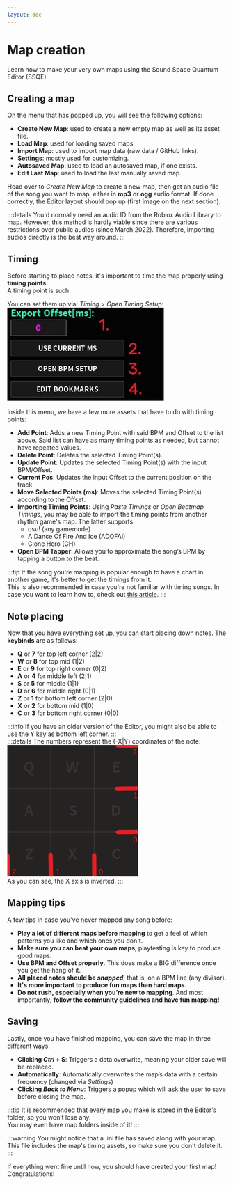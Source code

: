 ```yaml
---
layout: doc
---
```


# Map creation
Learn how to make your very own maps using the Sound Space Quantum Editor (SSQE)

## Creating a map
On the menu that has popped up, you will see the following options:

- __Create New Map__: used to create a new empty map as well as its asset file.
- __Load Map__: used for loading saved maps.
- __Import Map__: used to import map data (raw data / GitHub links).
- __Settings__: mostly used for customizing.
- __Autosaved Map__: used to load an autosaved map, if one exists.
- __Edit Last Map__: used to load the last manually saved map.

Head over to _Create New Map_ to create a new map, then get an audio file of the song you want to map, either in __mp3__ or __ogg__ audio format.
If done correctly, the Editor layout should pop up (first image on the next section).

:::details
You'd normally need an audio ID from the Roblox Audio Library to map. However, this method is hardly viable since there are various restrictions over public audios (since March 2022).
Therefore, importing audios directly is the best way around.
:::

## Timing
Before starting to place notes, it's important to time the map properly using **timing points**.  
A timing point is such

You can set them up via: _Timing_ > _Open Timing Setup_:  
![TimingSetup](../public/src/map/timing.jpg)

Inside this menu, we have a few more assets that have to do with timing points:
- **Add Point**: Adds a new Timing Point with said BPM and Offset to the list above. Said list can have as many timing points as needed, but cannot have repeated values.
- **Delete Point**: Deletes the selected Timing Point(s).
- **Update Point**: Updates the selected Timing Point(s) with the input BPM/Offset.
- **Current Pos**: Updates the input Offset to the current position on the track.
- **Move Selected Points (ms)**: Moves the selected Timing Point(s) according to the Offset.
- **Importing Timing Points**: Using _Paste Timings_ or _Open Beatmap Timings_, you may be able to import the timing points from another rhythm game's map. The latter supports:
  - osu! (any gamemode)
  - A Dance Of Fire And Ice (ADOFAI)
  - Clone Hero (CH)
- **Open BPM Tapper**: Allows you to approximate the song’s BPM by tapping a button to the beat.

:::tip
If the song you're mapping is popular enough to have a chart in another game, it's better to get the timings from it.  
This is also recommended in case you're not familiar with timing songs.
In case you want to learn how to, check out [this article](/mapping/extra/manual-bpm-timing).
:::

## Note placing
Now that you have everything set up, you can start placing down notes. The **keybinds** are as follows:
- **Q** or **7** for top left corner (2|2)
- **W** or **8** for top mid (1|2)                         
- **E** or **9** for top right corner (0|2)
- **A** or **4** for middle left (2|1)
- **S** or **5** for middle (1|1)
- **D** or **6** for middle right (0|1)
- **Z** or **1** for bottom left corner (2|0)
- **X** or **2** for bottom mid (1|0)
- **C** or **3** for bottom right corner (0|0)

:::info
If you have an older version of the Editor, you might also be able to use the Y key as bottom left corner.
:::  
:::details
The numbers represent the (-X|Y) coordinates of the note:  
![GridCoords](../public/src/map/gridcoords.jpg)  
As you can see, the X axis is inverted.
:::

## Mapping tips
A few tips in case you've never mapped any song before:
- **Play a lot of different maps before mapping** to get a feel of which patterns you like and which ones you don't.
- **Make sure you can beat your own maps**, playtesting is key to produce good maps.
- **Use BPM and Offset properly**. This does make a BIG difference once you get the hang of it.
- **All placed notes should be _snapped_**; that is, on a BPM line (any divisor).
- **It's more important to produce fun maps than hard maps.**
- **Do not rush, especially when you’re new to mapping**. 
And most importantly, **follow the community guidelines and have fun mapping!**

## Saving
Lastly, once you have finished mapping, you can save the map in three different ways:
- **Clicking _Ctrl_ + S**: Triggers a data overwrite, meaning your older save will be replaced.
- **Automatically**: Automatically overwrites the map’s data with a certain frequency (changed via _Settings_)
- **Clicking _Back to Menu_**: Triggers a popup which will ask the user to save before closing the map.  

:::tip
It is recommended that every map you make is stored in the Editor’s folder, so you won’t lose any.  
You may even have map folders inside of it!
:::

:::warning
You might notice that a .ini file has saved along with your map.  
This file includes the map's timing assets, so make sure you don't delete it.
:::

If everything went fine until now, you should have created your first map! Congratulations!
